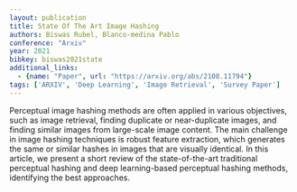 ```yaml
---
layout: publication
title: State Of The Art Image Hashing
authors: Biswas Rubel, Blanco-medina Pablo
conference: "Arxiv"
year: 2021
bibkey: biswas2021state
additional_links:
  - {name: "Paper", url: "https://arxiv.org/abs/2108.11794"}
tags: ['ARXIV', 'Deep Learning', 'Image Retrieval', 'Survey Paper']
---
```

Perceptual image hashing methods are often applied in various objectives,
such as image retrieval, finding duplicate or near-duplicate images, and
finding similar images from large-scale image content. The main challenge in
image hashing techniques is robust feature extraction, which generates the same
or similar hashes in images that are visually identical. In this article, we
present a short review of the state-of-the-art traditional perceptual hashing
and deep learning-based perceptual hashing methods, identifying the best
approaches.
